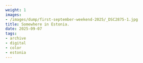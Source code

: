 ```yaml
---
weight: 1
images:
- /images/dump/first-september-weekend-2025/_DSC2875-1.jpg
title: Somewhere in Estonia.
date: 2025-09-07
tags:
- archive
- digital
- color
- estonia
---
```


